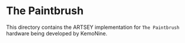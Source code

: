 # The Paintbrush

This directory contains the ARTSEY implementation for `The Paintbrush` hardware being developed by KemoNine.